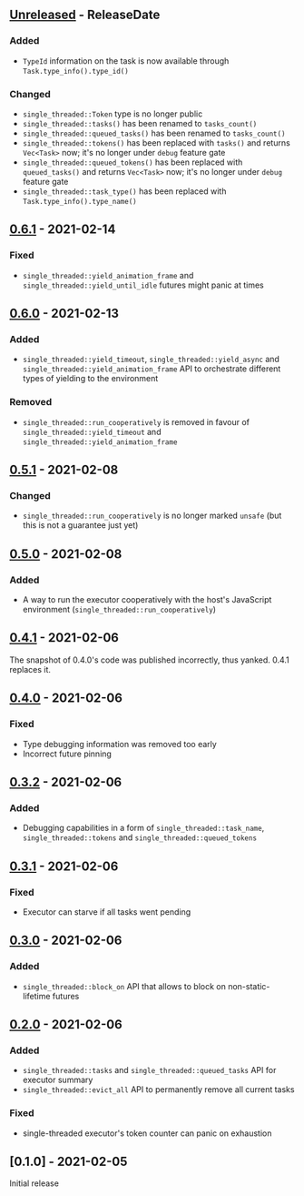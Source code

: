 <!-- next-header -->

## [Unreleased] - ReleaseDate

### Added

- `TypeId` information on the task is now available through `Task.type_info().type_id()`

### Changed

- `single_threaded::Token` type is no longer public
- `single_threaded::tasks()` has been renamed to `tasks_count()`
- `single_threaded::queued_tasks()` has been renamed to `tasks_count()`
- `single_threaded::tokens()` has been replaced with `tasks()` and returns `Vec<Task>` now;
   it's no longer under `debug` feature gate
- `single_threaded::queued_tokens()` has been replaced with `queued_tasks()` and returns `Vec<Task>` now;
   it's no longer under `debug` feature gate
- `single_threaded::task_type()` has been replaced with `Task.type_info().type_name()`

## [0.6.1] - 2021-02-14

### Fixed

- `single_threaded::yield_animation_frame` and `single_threaded::yield_until_idle` futures might
  panic at times

## [0.6.0] - 2021-02-13

### Added

- `single_threaded::yield_timeout`, `single_threaded::yield_async` and `single_threaded::yield_animation_frame` API
  to orchestrate different types of yielding to the environment

### Removed

- `single_threaded::run_cooperatively` is removed in favour of
  `single_threaded::yield_timeout` and `single_threaded::yield_animation_frame`

## [0.5.1] - 2021-02-08

### Changed

- `single_threaded::run_cooperatively` is no longer marked `unsafe`
  (but this is not a guarantee just yet)

## [0.5.0] - 2021-02-08

### Added

- A way to run the executor cooperatively with the host's JavaScript environment
  (`single_threaded::run_cooperatively`)

## [0.4.1] - 2021-02-06

The snapshot of 0.4.0's code was published incorrectly, thus yanked. 0.4.1 replaces it.

## [0.4.0] - 2021-02-06

### Fixed

- Type debugging information was removed too early
- Incorrect future pinning

## [0.3.2] - 2021-02-06

### Added

- Debugging capabilities in a form of `single_threaded::task_name`, `single_threaded::tokens` and
  `single_threaded::queued_tokens`

## [0.3.1] - 2021-02-06

### Fixed

- Executor can starve if all tasks went pending

## [0.3.0] - 2021-02-06

### Added

- `single_threaded::block_on` API that allows to block on non-static-lifetime futures

## [0.2.0] - 2021-02-06

### Added

- `single_threaded::tasks` and `single_threaded::queued_tasks` API for executor summary
- `single_threaded::evict_all` API to permanently remove all current tasks 

### Fixed

- single-threaded executor's token counter can panic on exhaustion

## [0.1.0] - 2021-02-05

Initial release

<!-- next-url -->
[Unreleased]: https://github.com/wasm-rs/async-executor/compare/v0.6.1...HEAD
[0.6.1]: https://github.com/wasm-rs/async-executor/compare/v0.6.0...v0.6.1
[0.6.0]: https://github.com/wasm-rs/async-executor/compare/v0.5.1...v0.6.0
[0.5.1]: https://github.com/wasm-rs/async-executor/compare/v0.5.0...v0.5.1
[0.5.0]: https://github.com/wasm-rs/async-executor/compare/v0.4.1...v0.5.0
[0.4.1]: https://github.com/wasm-rs/async-executor/compare/v0.4.0...v0.4.1
[0.4.0]: https://github.com/wasm-rs/async-executor/compare/v0.3.2...v0.4.0
[0.3.2]: https://github.com/wasm-rs/async-executor/compare/v0.3.1...v0.3.2
[0.3.1]: https://github.com/wasm-rs/async-executor/compare/v0.3.0...v0.3.1
[0.3.0]: https://github.com/wasm-rs/async-executor/compare/v0.2.0...v0.3.0
[0.2.0]: https://github.com/wasm-rs/async-executor/compare/v0.1.0...v0.2.0
